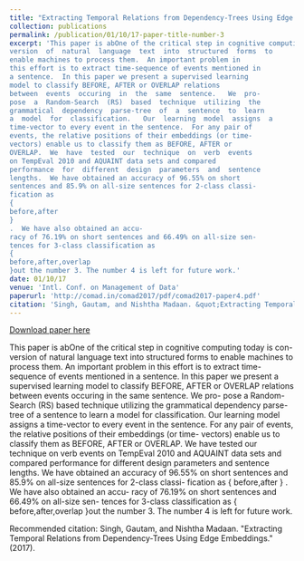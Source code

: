```yaml
---
title: "Extracting Temporal Relations from Dependency-Trees Using Edge Embeddings"
collection: publications
permalink: /publication/01/10/17-paper-title-number-3
excerpt: 'This paper is abOne of the critical step in cognitive computing today is con-
version  of  natural  language  text  into  structured  forms  to
enable machines to process them.  An important problem in
this effort is to extract time-sequence of events mentioned in
a sentence.  In this paper we present a supervised learning
model to classify BEFORE, AFTER or OVERLAP relations
between  events  occuring  in  the  same  sentence.   We  pro-
pose  a  Random-Search  (RS)  based  technique  utilizing  the
grammatical  dependency  parse-tree  of  a  sentence  to  learn
a  model  for  classification.   Our  learning  model  assigns  a
time-vector to every event in the sentence.  For any pair of
events, the relative positions of their embeddings (or time-
vectors) enable us to classify them as BEFORE, AFTER or
OVERLAP.  We  have  tested  our  technique  on  verb  events
on TempEval 2010 and AQUAINT data sets and compared
performance  for  different  design  parameters  and  sentence
lengths.  We have obtained an accuracy of 96.55% on short
sentences and 85.9% on all-size sentences for 2-class classi-
fication as
{
before,after
}
.  We have also obtained an accu-
racy of 76.19% on short sentences and 66.49% on all-size sen-
tences for 3-class classification as
{
before,after,overlap
}out the number 3. The number 4 is left for future work.'
date: 01/10/17
venue: 'Intl. Conf. on Management of Data'
paperurl: 'http://comad.in/comad2017/pdf/comad2017-paper4.pdf'
citation: 'Singh, Gautam, and Nishtha Madaan. &quot;Extracting Temporal Relations from Dependency-Trees Using Edge Embeddings.&quot; (2017).'
---
```


<a href='http://comad.in/comad2017/pdf/comad2017-paper4.pdf'>Download paper here</a>

This paper is abOne of the critical step in cognitive computing today is con-
version  of  natural  language  text  into  structured  forms  to
enable machines to process them.  An important problem in
this effort is to extract time-sequence of events mentioned in
a sentence.  In this paper we present a supervised learning
model to classify BEFORE, AFTER or OVERLAP relations
between  events  occuring  in  the  same  sentence.   We  pro-
pose  a  Random-Search  (RS)  based  technique  utilizing  the
grammatical  dependency  parse-tree  of  a  sentence  to  learn
a  model  for  classification.   Our  learning  model  assigns  a
time-vector to every event in the sentence.  For any pair of
events, the relative positions of their embeddings (or time-
vectors) enable us to classify them as BEFORE, AFTER or
OVERLAP.  We  have  tested  our  technique  on  verb  events
on TempEval 2010 and AQUAINT data sets and compared
performance  for  different  design  parameters  and  sentence
lengths.  We have obtained an accuracy of 96.55% on short
sentences and 85.9% on all-size sentences for 2-class classi-
fication as
{
before,after
}
.  We have also obtained an accu-
racy of 76.19% on short sentences and 66.49% on all-size sen-
tences for 3-class classification as
{
before,after,overlap
}out the number 3. The number 4 is left for future work.

Recommended citation: Singh, Gautam, and Nishtha Madaan. "Extracting Temporal Relations from Dependency-Trees Using Edge Embeddings." (2017).